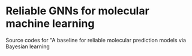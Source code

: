 # Reliable GNNs for molecular machine learning

Source codes for "A baseline for reliable molecular prediction models via Bayesian learning
